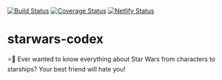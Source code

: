 [![Build Status](https://travis-ci.org/talesdsp/starwars-codex.svg?branch=master)](https://travis-ci.org/talesdsp/starwars-codex)
[![Coverage Status](https://coveralls.io/repos/github/talesdsp/starwars-codex/badge.svg)](https://coveralls.io/github/talesdsp/starwars-codex)
[![Netlify Status](https://api.netlify.com/api/v1/badges/4d2f89f2-60cc-4273-b3ec-3802a66809d6/deploy-status)](https://app.netlify.com/sites/tales-starwars/deploys)

# starwars-codex
:star::scroll: Ever wanted to know everything about Star Wars from characters to starships? Your best friend will hate you!  
